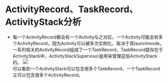 #  ActivityRecord、TaskRecord、ActivityStack分析

  - 每一个ActivityRecord都会有一个Activity与之对应，一个Activity可能会有多个ActivityRecord，因为Activity可以被多次实例化，取决于其launchmode。一系列相关的ActivityRecord组成了一个TaskRecord，TaskRecord是存在于ActivityStack中，ActivityStackSupervisor是用来管理这些ActivityStack的。
![](https://github.com/openthos/community-analysis/blob/master/pic/7.1.png)</br>
可以看到一个ActivityStack可以包含很多个TaskRecord，一个TaskRecord又可以包含很多个ActivityRecord。
